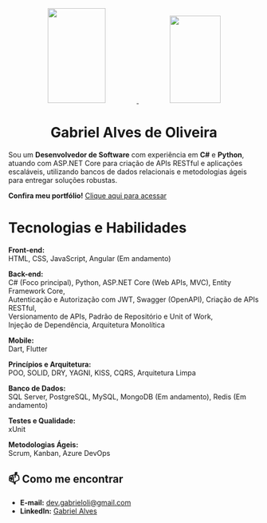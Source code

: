 <div align="center">
  <a href="https://github.com/gabriel-a-oliveira">
    <img height="190em" width="48%" src="https://github-readme-stats-sigma-five.vercel.app/api?username=gabriel-a-oliveira&show_icons=true&theme=tokyonight&include_all_commits=true&count_private=true"/>
    <img height="175em" width="45%" src=""/>
  </a>
</div>

<h1 align="center">Gabriel Alves de Oliveira</h1>

Sou um **Desenvolvedor de Software** com experiência em **C#** e **Python**, atuando com ASP.NET Core para criação de APIs RESTful e aplicações escaláveis, utilizando bancos de dados relacionais e metodologias ágeis para entregar soluções robustas.

**Confira meu portfólio!** [Clique aqui para acessar](https://gabrielalvesoliveira.vercel.app/)

# Tecnologias e Habilidades  

**Front-end:**  
HTML, CSS, JavaScript, Angular (Em andamento)  

**Back-end:**  
C# (Foco principal), Python, ASP.NET Core (Web APIs, MVC), Entity Framework Core,  
Autenticação e Autorização com JWT, Swagger (OpenAPI), Criação de APIs RESTful,  
Versionamento de APIs, Padrão de Repositório e Unit of Work,  
Injeção de Dependência, Arquitetura Monolítica  

**Mobile:**  
Dart, Flutter  

**Princípios e Arquitetura:**  
POO, SOLID, DRY, YAGNI, KISS, CQRS, Arquitetura Limpa  

**Banco de Dados:**  
SQL Server, PostgreSQL, MySQL, MongoDB (Em andamento), Redis (Em andamento)  

**Testes e Qualidade:**  
xUnit  

**Metodologias Ágeis:**  
Scrum, Kanban, Azure DevOps  



## 📫 Como me encontrar

- **E-mail:** [dev.gabrieloli@gmail.com](mailto:dev.gabrieloli@gmail.com)
- **LinkedIn:** [Gabriel Alves](https://www.linkedin.com/in/gabriel-alves-7376a61a4)


